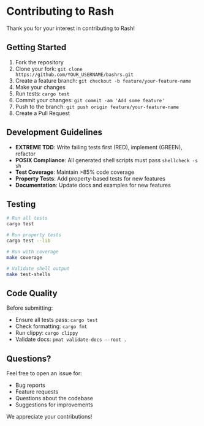 # Contributing to Rash

Thank you for your interest in contributing to Rash!

## Getting Started

1. Fork the repository
2. Clone your fork: `git clone https://github.com/YOUR_USERNAME/bashrs.git`
3. Create a feature branch: `git checkout -b feature/your-feature-name`
4. Make your changes
5. Run tests: `cargo test`
6. Commit your changes: `git commit -am 'Add some feature'`
7. Push to the branch: `git push origin feature/your-feature-name`
8. Create a Pull Request

## Development Guidelines

- **EXTREME TDD**: Write failing tests first (RED), implement (GREEN), refactor
- **POSIX Compliance**: All generated shell scripts must pass `shellcheck -s sh`
- **Test Coverage**: Maintain >85% code coverage
- **Property Tests**: Add property-based tests for new features
- **Documentation**: Update docs and examples for new features

## Testing

```bash
# Run all tests
cargo test

# Run property tests
cargo test --lib

# Run with coverage
make coverage

# Validate shell output
make test-shells
```

## Code Quality

Before submitting:
- Ensure all tests pass: `cargo test`
- Check formatting: `cargo fmt`
- Run clippy: `cargo clippy`
- Validate docs: `pmat validate-docs --root .`

## Questions?

Feel free to open an issue for:
- Bug reports
- Feature requests
- Questions about the codebase
- Suggestions for improvements

We appreciate your contributions!
